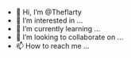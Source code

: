 - 👋 Hi, I’m @Theflarty
- 👀 I’m interested in ...
- 🌱 I’m currently learning ...
- 💞️ I’m looking to collaborate on ...
- 📫 How to reach me ...

<!---
Theflarty/Theflarty is a ✨ special ✨ repository because its `README.md` (this file) appears on your GitHub profile.
You can click the Preview link to take a look at your changes.
--->
